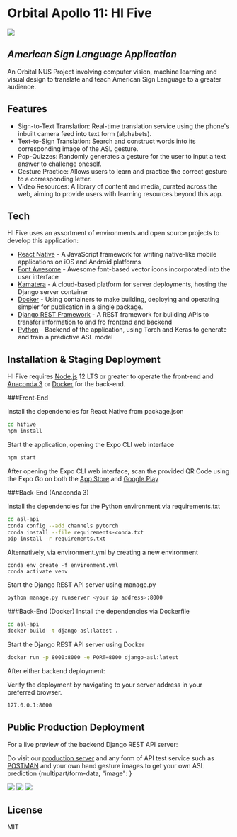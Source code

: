 # Orbital Apollo 11: HI Five

![](https://github.com/ooawagaeri/orbital-asl-application/blob/main/README%20Resources/logo.png?raw=true)   

## _American Sign Language Application_


An Orbital NUS Project involving computer vision, machine learning and visual design to translate and teach American Sign Language to a greater audience.

## Features

- Sign-to-Text Translation: Real-time translation service using the phone's inbuilt camera feed into text form (alphabets).
- Text-to-Sign Translation: Search and construct words into its corresponding image of the ASL gesture.
- Pop-Quizzes: Randomly generates a gesture for the user to input a text answer to challenge oneself.
- Gesture Practice: Allows users to learn and practice the correct gesture to a corresponding letter.
- Video Resources: A library of content and media, curated across the web, aiming to provide users with learning resources beyond this app.

## Tech

HI Five uses an assortment of environments and open source projects to develop this application:
- [React Native] - A JavaScript framework for writing native-like mobile applications on iOS and Android platforms
- [Font Awesome] - Awesome font-based vector icons incorporated into the user interface
- [Kamatera] - A cloud-based platform for server deployments, hosting the Django server container 
- [Docker] - Using containers to make building, deploying and operating simpler for publication in a single package.
- [Django REST Framework] - A REST framework for building APIs to transfer information to and fro frontend and backend
- [Python] - Backend of the application, using Torch and Keras to generate and train a predictive ASL model

## Installation & Staging Deployment

HI Five requires [Node.js] 12 LTS or greater to operate the front-end and [Anaconda 3] or [Docker] for the back-end.

###Front-End

Install the dependencies for React Native from package.json
```sh
cd hifive
npm install
```
Start the application, opening the Expo CLI web interface  
```sh
npm start
```
After opening the Expo CLI web interface, scan the provided QR Code using the Expo Go
on both the [App Store] and [Google Play]

###Back-End (Anaconda 3)

Install the dependencies for the Python environment via requirements.txt 
```sh
cd asl-api
conda config --add channels pytorch
conda install --file requirements-conda.txt
pip install -r requirements.txt
```
Alternatively, via environment.yml by creating a new environment
```
conda env create -f environment.yml
conda activate venv
```

Start the Django REST API server using manage.py
```sh
python manage.py runserver <your ip address>:8000
```

###Back-End (Docker)
Install the dependencies via Dockerfile
```sh
cd asl-api
docker build -t django-asl:latest .
```
Start the Django REST API server using Docker
```sh
docker run -p 8000:8000 -e PORT=8000 django-asl:latest
```

After either backend deployment:

Verify the deployment by navigating to your server address in your preferred browser.
```sh
127.0.0.1:8000
```

## Public Production Deployment

For a live preview of the backend Django REST API server:

Do visit our [production server](http://45-126-126-89.cloud-xip.io/api/asl)
and any form of API test service such as [POSTMAN](https://www.postman.com/) and your own hand gesture images to get your own ASL prediction
{multipart/form-data, "image": <your file>} 

![](https://github.com/ooawagaeri/orbital-asl-application/blob/main/README%20Resources/postman_get.png?raw=true)
![](https://github.com/ooawagaeri/orbital-asl-application/blob/main/README%20Resources/postman_open.png?raw=true)
![](https://github.com/ooawagaeri/orbital-asl-application/blob/main/README%20Resources/postman_post.png?raw=true)

## License

MIT


[//]: #
   [React Native]: <https://reactnative.dev/>
   [Font Awesome]: <https://fontawesome.com/>
   [Django REST Framework]: <https://www.django-rest-framework.org/>
   [Python]: <https://www.python.org/>
   [Kamatera]: <https://www.kamatera.com/express/compute/>
   [Docker]: <https://www.docker.com/>
   [Node.js]: <http://nodejs.org>
   [Anaconda 3]: <https://www.anaconda.com/>
   [App Store]:<https://itunes.apple.com/app/apple-store/id982107779>
   [Google Play]:<https://play.google.com/store/apps/details?id=host.exp.exponent&referrer=www>